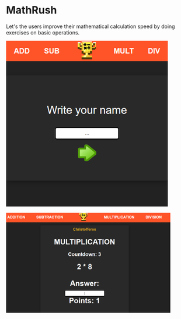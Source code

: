 # MathRush
Let's the users improve their mathematical calculation speed by doing exercises on basic operations. 

![Woops, image could not be found.](./readmeImages/cardV3.png)

![Woops, image could not be found.](./readmeImages/mainDisplay.png)


